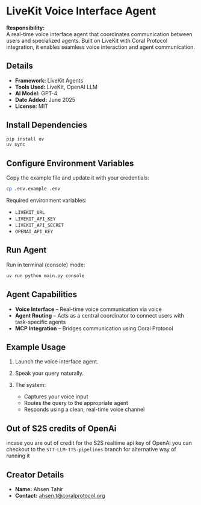 # LiveKit Voice Interface Agent

**Responsibility:**  
A real-time voice interface agent that coordinates communication between users and specialized agents. Built on LiveKit with Coral Protocol integration, it enables seamless voice interaction and agent communication. 

## Details

- **Framework:** LiveKit Agents  
- **Tools Used:** LiveKit, OpenAI LLM
- **AI Model:** GPT-4  
- **Date Added:** June 2025  
- **License:** MIT  


## Install Dependencies

```bash
pip install uv
uv sync
````

## Configure Environment Variables

Copy the example file and update it with your credentials:

```bash
cp .env.example .env
```

Required environment variables:

* `LIVEKIT_URL`
* `LIVEKIT_API_KEY`
* `LIVEKIT_API_SECRET`
* `OPENAI_API_KEY`


## Run Agent

Run in terminal (console) mode:

```bash
uv run python main.py console
```

## Agent Capabilities

* **Voice Interface** – Real-time voice communication via voice
* **Agent Routing** – Acts as a central coordinator to connect users with task-specific agents
* **MCP Integration** – Bridges communication using Coral Protocol

## Example Usage

1. Launch the voice interface agent.
2. Speak your query naturally.
3. The system:

   * Captures your voice input
   * Routes the query to the appropriate agent
   * Responds using a clean, real-time voice channel
## Out of S2S credits of OpenAi
incase you are out of credit for the S2S realtime api key of OpenAi you can checkout to the ``` STT-LLM-TTS-pipelines ``` branch for alternative way of running it

## Creator Details

* **Name:** Ahsen Tahir
* **Contact:** [ahsen.t@coralprotocol.org](mailto:ahsen.t@coralprotocol.org)

